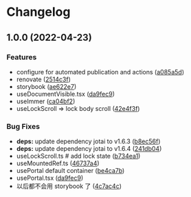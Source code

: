 # Changelog

## 1.0.0 (2022-04-23)


### Features

* configure for automated publication and actions ([a085a5d](https://github.com/powerfulyang/hooks/commit/a085a5d8dc7b3fd2726b1a31c151127071a49102))
* renovate ([2514c3f](https://github.com/powerfulyang/hooks/commit/2514c3ff247be30a0645e8cab549e1a7a006f064))
* storybook ([ae622e7](https://github.com/powerfulyang/hooks/commit/ae622e75457047c0ef5fd704479fb94d091d589d))
* useDocumentVisible.tsx ([da9fec9](https://github.com/powerfulyang/hooks/commit/da9fec9e25c783bc48f4cdab030f594c81378e5d))
* useImmer ([ca04bf2](https://github.com/powerfulyang/hooks/commit/ca04bf2ce9f826842e3822f6089809b08688c231))
* useLockScroll => lock body scroll ([42e4f3f](https://github.com/powerfulyang/hooks/commit/42e4f3fc02b394cb54d79ba746d5bee920dd501e))


### Bug Fixes

* **deps:** update dependency jotai to v1.6.3 ([b8ec56f](https://github.com/powerfulyang/hooks/commit/b8ec56fd34c65e790739d72d60ae6e105ccc2137))
* **deps:** update dependency jotai to v1.6.4 ([241db04](https://github.com/powerfulyang/hooks/commit/241db0404707db271d361f09415500a6f9d1cb7a))
* useLockScroll.ts # add lock state ([b734ea1](https://github.com/powerfulyang/hooks/commit/b734ea1c8bee6e7e172dd093bcfe509afca72674))
* useMountedRef.ts ([46737a4](https://github.com/powerfulyang/hooks/commit/46737a456219593c414e163419ea0cd67201613d))
* usePortal default container ([be4ca7b](https://github.com/powerfulyang/hooks/commit/be4ca7b871df5e48a9c149b47d56eadee4ded205))
* usePortal.tsx ([da9fec9](https://github.com/powerfulyang/hooks/commit/da9fec9e25c783bc48f4cdab030f594c81378e5d))
* 以后都不会用 storybook 了 ([4c7ac4c](https://github.com/powerfulyang/hooks/commit/4c7ac4cb4b7cd46e9ae7d18a8db1003dfbc8c65e))
